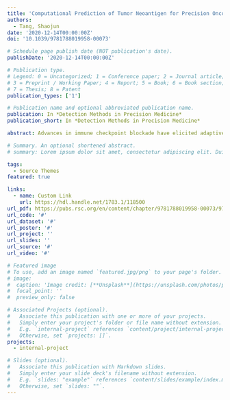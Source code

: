 ```yaml
---
title: 'Computational Prediction of Tumor Neoantigen for Precision Oncology'
authors:
  - Tang, Shaojun
date: '2020-12-14T00:00:00Z'
doi: '10.1039/9781788019958-00073'

# Schedule page publish date (NOT publication's date).
publishDate: '2020-12-14T00:00:00Z'

# Publication type.
# Legend: 0 = Uncategorized; 1 = Conference paper; 2 = Journal article;
# 3 = Preprint / Working Paper; 4 = Report; 5 = Book; 6 = Book section;
# 7 = Thesis; 8 = Patent
publication_types: ['1']

# Publication name and optional abbreviated publication name.
publication: In *Detection Methods in Precision Medicine*
publication_short: In *Detection Methods in Precision Medicine*

abstract: Advances in immune checkpoint blockade have elicited adaptive immune responses with promising clinical responses to treatments against human malignancies. Emerging data suggest that recognition of patient-specific mutation-associated cancer antigens may allow scientists to dissect the immune response in the activity of clinical immunotherapies. On the other hand, studies indicate that more than 90% of human genes are alternatively spliced. The advent of high-throughput sequencing technology has provided a comprehensive view of both splicing aberrations and somatic mutations across a range of human malignancies. We introduced a computational method that works on both short-read and long-read sequencing data, which allows us to significantly improve the detection of cancer antigens resulting from alternative splicing variants, insertions, deletions and point mutations. Subsequent analysis of these cancer antigen candidates with widely used tools such as netMHC allows for the accurate in silico prediction of neoantigens. These altered peptide sequences may elicit immune responses such as T-cell recognition and tumor cell clearance if they are properly presented by the immune system and have a far-reaching impact on the prediction of clinical benefits to immunotherapy.

# Summary. An optional shortened abstract.
# summary: Lorem ipsum dolor sit amet, consectetur adipiscing elit. Duis posuere tellus ac convallis placerat. Proin tincidunt magna sed ex sollicitudin condimentum.

tags:
  - Source Themes
featured: true

links:
  - name: Custom Link
    url: https://hdl.handle.net/1783.1/118500
url_pdf: https://pubs.rsc.org/en/content/chapter/9781788019958-00073/978-1-78801-995-8
url_code: '#'
url_dataset: '#'
url_poster: '#'
url_project: ''
url_slides: ''
url_source: '#'
url_video: '#'

# Featured image
# To use, add an image named `featured.jpg/png` to your page's folder.
# image:
#  caption: 'Image credit: [**Unsplash**](https://unsplash.com/photos/pLCdAaMFLTE)'
#  focal_point: ''
#  preview_only: false

# Associated Projects (optional).
#   Associate this publication with one or more of your projects.
#   Simply enter your project's folder or file name without extension.
#   E.g. `internal-project` references `content/project/internal-project/index.md`.
#   Otherwise, set `projects: []`.
projects:
  - internal-project

# Slides (optional).
#   Associate this publication with Markdown slides.
#   Simply enter your slide deck's filename without extension.
#   E.g. `slides: "example"` references `content/slides/example/index.md`.
#   Otherwise, set `slides: ""`.
---
```

